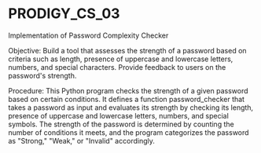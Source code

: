 # PRODIGY_CS_03
Implementation of Password Complexity Checker

Objective:
Build a tool that assesses the strength of a password based on criteria such as length, presence of uppercase and lowercase letters, numbers, and special characters. 
Provide feedback to users on the password's strength.

Procedure:
This Python program checks the strength of a given password based on certain conditions. It defines a function password_checker that takes a password as input and evaluates its strength by checking its length, presence of uppercase and lowercase letters, numbers, and special symbols. The strength of the password is determined by counting the number of conditions it meets, and the program categorizes the password as "Strong," "Weak," or "Invalid" accordingly.
